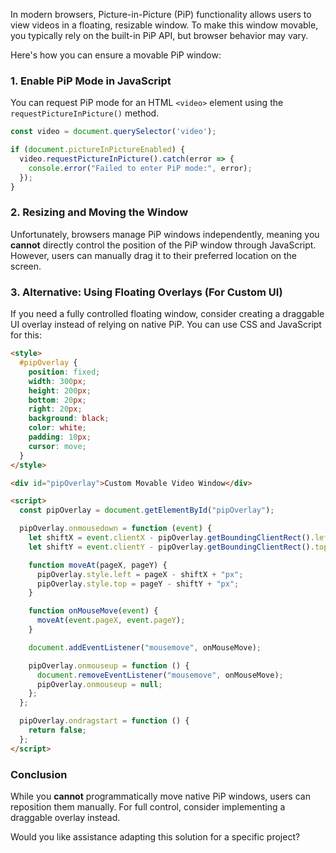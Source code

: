In modern browsers, Picture-in-Picture (PiP) functionality allows users to view videos in a floating, resizable window. To make this window movable, you typically rely on the built-in PiP API, but browser behavior may vary.

Here's how you can ensure a movable PiP window:

### 1. Enable PiP Mode in JavaScript
You can request PiP mode for an HTML `<video>` element using the `requestPictureInPicture()` method.

```javascript
const video = document.querySelector('video');

if (document.pictureInPictureEnabled) {
  video.requestPictureInPicture().catch(error => {
    console.error("Failed to enter PiP mode:", error);
  });
}
```

### 2. Resizing and Moving the Window
Unfortunately, browsers manage PiP windows independently, meaning you **cannot** directly control the position of the PiP window through JavaScript. However, users can manually drag it to their preferred location on the screen.

### 3. Alternative: Using Floating Overlays (For Custom UI)
If you need a fully controlled floating window, consider creating a draggable UI overlay instead of relying on native PiP. You can use CSS and JavaScript for this:

```html
<style>
  #pipOverlay {
    position: fixed;
    width: 300px;
    height: 200px;
    bottom: 20px;
    right: 20px;
    background: black;
    color: white;
    padding: 10px;
    cursor: move;
  }
</style>

<div id="pipOverlay">Custom Movable Video Window</div>

<script>
  const pipOverlay = document.getElementById("pipOverlay");

  pipOverlay.onmousedown = function (event) {
    let shiftX = event.clientX - pipOverlay.getBoundingClientRect().left;
    let shiftY = event.clientY - pipOverlay.getBoundingClientRect().top;

    function moveAt(pageX, pageY) {
      pipOverlay.style.left = pageX - shiftX + "px";
      pipOverlay.style.top = pageY - shiftY + "px";
    }

    function onMouseMove(event) {
      moveAt(event.pageX, event.pageY);
    }

    document.addEventListener("mousemove", onMouseMove);

    pipOverlay.onmouseup = function () {
      document.removeEventListener("mousemove", onMouseMove);
      pipOverlay.onmouseup = null;
    };
  };

  pipOverlay.ondragstart = function () {
    return false;
  };
</script>
```

### Conclusion
While you **cannot** programmatically move native PiP windows, users can reposition them manually. For full control, consider implementing a draggable overlay instead.

Would you like assistance adapting this solution for a specific project?